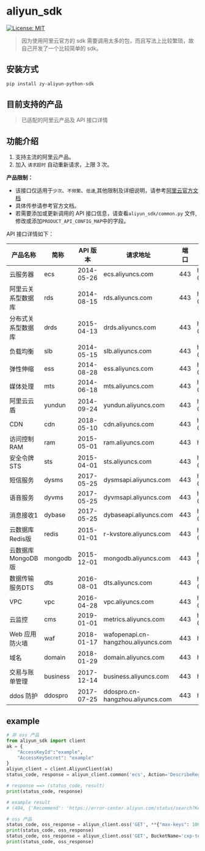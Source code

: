 # aliyun_sdk
[![License: MIT](https://img.shields.io/badge/License-MIT-green.svg)](https://opensource.org/licenses/MIT)
> 因为使用阿里云官方的 sdk 需要调用太多的包，而且写法上比较繁琐，故自己开发了一个比较简单的 sdk。
## 安装方式
```bash
pip install zy-aliyun-python-sdk
```
## 目前支持的产品
> 已适配的阿里云产品及 API 接口详情

## 功能介绍
1. 支持主流的阿里云产品。
2.  加入 `请求超时` 自动重新请求，上限 3 次。

**产品限制：**
- 该接口仅适用于`少次`、`不频繁`、`低速`,其他限制及详细说明，请参考[阿里云官方文档](https://aliyun.com)
- 具体传参请参考官方文档。
- 若需要添加或更新调用的 API 接口信息，请查看`aliyun_sdk/common.py` 文件,修改或添加`PRODUCT_API_CONFIG_MAP`中的字段。

API 接口详情如下：

|产品名称|简称|API 版本|请求地址|端口|协议|添加日期|
|---|---|---|---|---|---|---|
|云服务器|ecs|2014-05-26|ecs.aliyuncs.com|443|https2019-04-17|
|阿里云关系型数据库|rds|2014-08-15|rds.aliyuncs.com|443|https2019-04-17|
|分布式关系型数据库|drds|2015-04-13|drds.aliyuncs.com|443|https2019-04-17|
|负载均衡|slb|2014-05-15|slb.aliyuncs.com|443|https2019-04-17|
|弹性伸缩|ess|2014-08-28|ess.aliyuncs.com|443|https2019-04-17|
|媒体处理|mts|2014-06-18|mts.aliyuncs.com|443|https2019-04-17|
|阿里云云盾|yundun|2014-09-24|yundun.aliyuncs.com|443|https2019-04-17|
|CDN|cdn|2018-05-10|cdn.aliyuncs.com|443|https2019-04-17|
|访问控制 RAM|ram|2015-05-01|ram.aliyuncs.com|443|https|2019-04-17|
|安全令牌 STS|sts|2015-04-01|sts.aliyuncs.com|443|https2019-04-17|
|短信服务|dysms|2017-05-25|dysmsapi.aliyuncs.com|443|https2019-04-17|
|语音服务|dyvms|2017-05-25|dyvmsapi.aliyuncs.com|443|https2019-04-17|
|消息接收1|dybase|2017-05-25|dybaseapi.aliyuncs.com|443|https2019-04-17|
|云数据库Redis版|redis|2015-01-01|r-kvstore.aliyuncs.com|443|https2019-04-17|
|云数据库 MongoDB 版|mongodb|2015-12-01|mongodb.aliyuncs.com|443|https2019-04-17|
|数据传输服务DTS|dts|2016-08-01|dts.aliyuncs.com|443|https2019-04-17|
|VPC|vpc|2016-04-28|vpc.aliyuncs.com|443|https2019-04-17|
|云监控|cms|2019-01-01|metrics.aliyuncs.com|443|https2019-07-12|
|Web 应用防火墙|waf|2018-01-17|wafopenapi.cn-hangzhou.aliyuncs.com|443|https|2019-04-17|
|域名|domain|2018-01-29|domain.aliyuncs.com|443|https|2019-04-17|
|交易与账单管理|business|2017-12-14|business.aliyuncs.com|443|https|2019-04-17|
|ddos 防护|ddospro|2017-07-25|ddospro.cn-hangzhou.aliyuncs.com|443|https|2019-04-17|

## example
```python
# 非 oss 产品
from aliyun_sdk import client
ak = {
    "AccessKeyId":"example",
    "AccessKeySecret": "example"
}
aliyun_client = client.AliyunClient(ak)
status_code, response = aliyun_client.common('ecs', Action='DescribeRegions')

# response ==> (status_code, result)
print(status_code, response)

# example result
# (404, {'Recommend': 'https://error-center.aliyun.com/status/search?Keyword=InvalidAccessKeyId.NotFound&source=PopGw', 'Message': 'Specified access key is not found.', 'RequestId': 'AEA6AEB8-6F44-445B-Bd0E-9E5F706B5665', 'HostId': 'ecs.aliyuncs.com', 'Code': 'InvalidAccessKeyId.NotFound'})

# oss 产品
status_code, oss_response = aliyun_client.oss('GET', **{"max-keys": 1000})
print(status_code, oss_response)
status_code, oss_response = aliyun_client.oss('GET', BucketName='cxp-test', Query={'acl': None})
print(status_code, oss_response)
```
